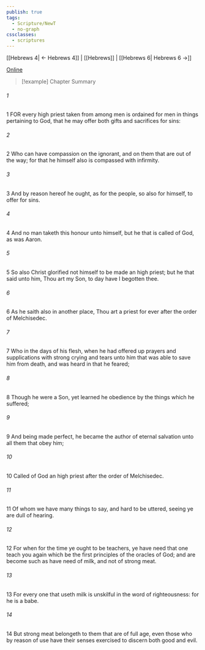```yaml
---
publish: true
tags:
  - Scripture/NewT
  - no-graph
cssclasses:
  - scriptures
---
```

[[Hebrews 4| ← Hebrews 4]] | [[Hebrews]] | [[Hebrews 6| Hebrews 6 →]]

[Online](https://churchofjesuschrist.org/study/scriptures/nt/heb/5?lang=eng)

>[!example] Chapter Summary
>
###### 1
1 FOR every high priest taken from among men is ordained for men in things pertaining to God, that he may offer both gifts and sacrifices for sins:
###### 2
2 Who can have compassion on the ignorant, and on them that are out of the way; for that he himself also is compassed with infirmity.
###### 3
3 And by reason hereof he ought, as for the people, so also for himself, to offer for sins.
###### 4
4 And no man taketh this honour unto himself, but he that is called of God, as was Aaron.
###### 5
5 So also Christ glorified not himself to be made an high priest; but he that said unto him, Thou art my Son, to day have I begotten thee.
###### 6
6 As he saith also in another place, Thou art a priest for ever after the order of Melchisedec.
###### 7
7 Who in the days of his flesh, when he had offered up prayers and supplications with strong crying and tears unto him that was able to save him from death, and was heard in that he feared;
###### 8
8 Though he were a Son, yet learned he obedience by the things which he suffered;
###### 9
9 And being made perfect, he became the author of eternal salvation unto all them that obey him;
###### 10
10 Called of God an high priest after the order of Melchisedec.
###### 11
11 Of whom we have many things to say, and hard to be uttered, seeing ye are dull of hearing.
###### 12
12 For when for the time ye ought to be teachers, ye have need that one teach you again which be the first principles of the oracles of God; and are become such as have need of milk, and not of strong meat.
###### 13
13 For every one that useth milk is unskilful in the word of righteousness: for he is a babe.
###### 14
14 But strong meat belongeth to them that are of full age, even those who by reason of use have their senses exercised to discern both good and evil.



